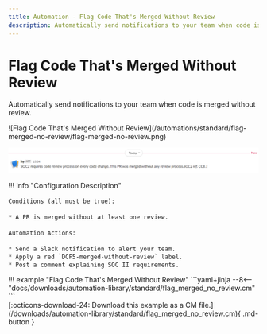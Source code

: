 ```yaml
---
title: Automation - Flag Code That's Merged Without Review
description: Automatically send notifications to your team when code is merged without review.
---
```

# Flag Code That's Merged Without Review

<!-- --8<-- [start:example]-->

Automatically send notifications to your team when code is merged without review.

<div class="automationImage" markdown="1">
![Flag Code That's Merged Without Review](/automations/standard/flag-merged-no-review/flag-merged-no-review.png)

![Slack Message](/automations/standard/flag-merged-no-review/slack-message.png)
</div>


<div class="automationDescription" markdown="1">
!!! info "Configuration Description"

    Conditions (all must be true):
    
    * A PR is merged without at least one review.
    
    Automation Actions:
    
    * Send a Slack notification to alert your team.
    * Apply a red `DCF5-merged-without-review` label.
    * Post a comment explaining SOC II requirements.
</div>


<div class="automationExample" markdown="1">
!!! example "Flag Code That's Merged Without Review"
    ```yaml+jinja
    --8<-- "docs/downloads/automation-library/standard/flag_merged_no_review.cm"
    ```
    <div class="result" markdown>
      <span>
      [:octicons-download-24: Download this example as a CM file.](/downloads/automation-library/standard/flag_merged_no_review.cm){ .md-button }
      </span>
    </div>
<!-- --8<-- [end:example]-->